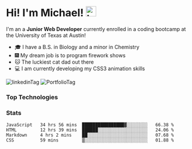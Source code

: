 # Hi!  I'm Michael! <img src="https://user-images.githubusercontent.com/1303154/88677602-1635ba80-d120-11ea-84d8-d263ba5fc3c0.gif" width="28px" alt="hi">

I'm an a **Junior Web Developer** currently enrolled in a coding bootcamp at the University of Texas at Austin!

- :mortar_board: I have a B.S. in Biology and a minor in Chemistry
- :fireworks: My dream job is to program firework shows
- :cat: The luckiest cat dad out there
- :computer: I am currently developing my CSS3 animation skills

![linkedinTag](https://img.shields.io/twitter/url?color=blue&label=LinkedIn&logo=linkedin&logoColor=white&style=for-the-badge&url=https%3A%2F%2Fwww.linkedin.com%2Fin%2Fmichaeljosephklein%2F)
![PortfolioTag](https://img.shields.io/twitter/url?color=success&label=Portfolio&style=for-the-badge&url=https%3A%2F%2Finklein1997.github.io%2FProfessional-Portfolio-V2%2F)

### Top Technologies


### Stats

<!--START_SECTION:waka-->
```text
JavaScript   34 hrs 56 mins  ████████████████▓░░░░░░░░   66.38 % 
HTML         12 hrs 39 mins  ██████░░░░░░░░░░░░░░░░░░░   24.06 % 
Markdown     4 hrs 2 mins    ██░░░░░░░░░░░░░░░░░░░░░░░   07.68 % 
CSS          59 mins         ▒░░░░░░░░░░░░░░░░░░░░░░░░   01.88 % 
```
<!--END_SECTION:waka-->